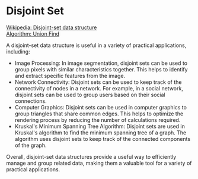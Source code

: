 # Disjoint Set

[Wikipedia: Disjoint-set data structure](https://en.wikipedia.org/wiki/Disjoint-set_data_structure)  
[Algorithm: Union Find](https://github.com/adam248/fundamentals/blob/master/algorithms/union_find.ipynb)  


A disjoint-set data structure is useful in a variety of practical applications, including:

- Image Processing: In image segmentation, disjoint sets can be used to group pixels with similar characteristics together. This helps to identify and extract specific features from the image.
- Network Connectivity: Disjoint sets can be used to keep track of the connectivity of nodes in a network. For example, in a social network, disjoint sets can be used to group users based on their social connections.
- Computer Graphics: Disjoint sets can be used in computer graphics to group triangles that share common edges. This helps to optimize the rendering process by reducing the number of calculations required.
- Kruskal's Minimum Spanning Tree Algorithm: Disjoint sets are used in Kruskal's algorithm to find the minimum spanning tree of a graph. The algorithm uses disjoint sets to keep track of the connected components of the graph.

Overall, disjoint-set data structures provide a useful way to efficiently manage and group related data, making them a valuable tool for a variety of practical applications.